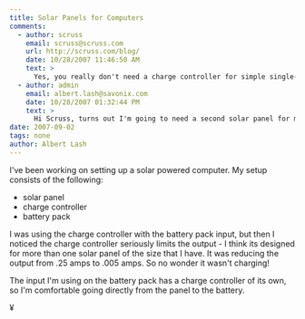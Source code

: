 ```yaml
---
title: Solar Panels for Computers
comments:
  - author: scruss
    email: scruss@scruss.com
    url: http://scruss.com/blog/
    date: 10/28/2007 11:46:50 AM
    text: >
      Yes, you really don't need a charge controller for simple single-panel setups.
  - author: admin
    email: albert.lash@savonix.com
    date: 10/28/2007 01:32:44 PM
    text: >
      Hi Scruss, turns out I'm going to need a second solar panel for my solar powered computer, just need to find the extra dough. Thanks for commenting!
date: 2007-09-02
tags: none
author: Albert Lash
---
```

I've been working on setting up a solar powered computer. My setup consists of the following:

* solar panel
* charge controller
* battery pack

I was using the charge controller with the battery pack input, but then I noticed the charge controller seriously limits the output - I think its designed for more than one solar panel of the size that I have. It was reducing the output from .25 amps to .005 amps. So no wonder it wasn't charging!

The input I'm using on the battery pack has a charge controller of its own, so I'm comfortable going directly from the panel to the battery.

¥

